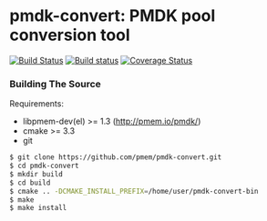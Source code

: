 pmdk-convert: PMDK pool conversion tool
=======================================

[![Build Status](https://travis-ci.org/pmem/pmdk-convert.svg?branch=master)](https://travis-ci.org/pmem/pmdk-convert)
[![Build status](https://ci.appveyor.com/api/projects/status/github/pmem/pmdk-convert?branch/master?svg=true&pr=false)](https://ci.appveyor.com/project/pmem/pmdk-convert/branch/master)
[![Coverage Status](https://codecov.io/github/pmem/pmdk-convert/coverage.svg?branch=master)](https://codecov.io/gh/pmem/pmdk-convert/branch/master)

### Building The Source ###

Requirements:
- libpmem-dev(el) >= 1.3 (http://pmem.io/pmdk/)
- cmake >= 3.3
- git

```sh
$ git clone https://github.com/pmem/pmdk-convert.git
$ cd pmdk-convert
$ mkdir build
$ cd build
$ cmake .. -DCMAKE_INSTALL_PREFIX=/home/user/pmdk-convert-bin
$ make
$ make install
```
